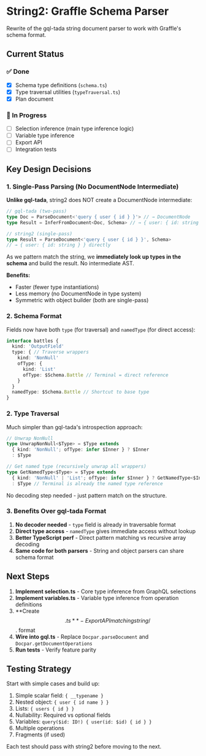 # String2: Graffle Schema Parser

Rewrite of the gql-tada string document parser to work with Graffle's schema format.

## Current Status

### ✅ Done

- [x] Schema type definitions (`schema.ts`)
- [x] Type traversal utilities (`typeTraversal.ts`)
- [x] Plan document

### 🚧 In Progress

- [ ] Selection inference (main type inference logic)
- [ ] Variable type inference
- [ ] Export API
- [ ] Integration tests

## Key Design Decisions

### 1. Single-Pass Parsing (No DocumentNode Intermediate)

**Unlike gql-tada**, string2 does NOT create a DocumentNode intermediate:

```typescript
// gql-tada (two-pass)
type Doc = ParseDocument<'query { user { id } }'> // → DocumentNode
type Result = InferFromDocument<Doc, Schema> // → { user: { id: string } }

// string2 (single-pass)
type Result = ParseDocument<'query { user { id } }', Schema>
// → { user: { id: string } } directly
```

As we pattern match the string, we **immediately look up types in the schema** and build the result. No intermediate AST.

**Benefits:**

- Faster (fewer type instantiations)
- Less memory (no DocumentNode in type system)
- Symmetric with object builder (both are single-pass)

### 2. Schema Format

Fields now have both `type` (for traversal) and `namedType` (for direct access):

```typescript
interface battles {
  kind: 'OutputField'
  type: { // Traverse wrappers
    kind: 'NonNull'
    ofType: {
      kind: 'List'
      ofType: $Schema.Battle // Terminal = direct reference
    }
  }
  namedType: $Schema.Battle // Shortcut to base type
}
```

### 2. Type Traversal

Much simpler than gql-tada's introspection approach:

```typescript
// Unwrap NonNull
type UnwrapNonNull<$Type> = $Type extends
  { kind: 'NonNull'; ofType: infer $Inner } ? $Inner
  : $Type

// Get named type (recursively unwrap all wrappers)
type GetNamedType<$Type> = $Type extends
  { kind: 'NonNull' | 'List'; ofType: infer $Inner } ? GetNamedType<$Inner>
  : $Type // Terminal is already the named type reference
```

No decoding step needed - just pattern match on the structure.

### 3. Benefits Over gql-tada Format

1. **No decoder needed** - `type` field is already in traversable format
2. **Direct type access** - `namedType` gives immediate access without lookup
3. **Better TypeScript perf** - Direct pattern matching vs recursive array decoding
4. **Same code for both parsers** - String and object parsers can share schema format

## Next Steps

1. **Implement selection.ts** - Core type inference from GraphQL selections
2. **Implement variables.ts** - Variable type inference from operation definitions
3. **Create $$.ts** - Export API matching string/$$
   . format
4. **Wire into gql.ts** - Replace `Docpar.parseDocument` and `Docpar.getDocumentOperations`
5. **Run tests** - Verify feature parity

## Testing Strategy

Start with simple cases and build up:

1. Simple scalar field: `{ __typename }`
2. Nested object: `{ user { id name } }`
3. Lists: `{ users { id } }`
4. Nullability: Required vs optional fields
5. Variables: `query($id: ID!) { user(id: $id) { id } }`
6. Multiple operations
7. Fragments (if used)

Each test should pass with string2 before moving to the next.
